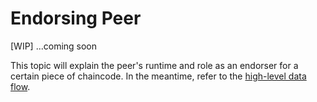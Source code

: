 # Endorsing Peer

[WIP]
...coming soon

This topic will explain the peer's runtime and role as an endorser for a certain
piece of chaincode.  In the meantime, refer to the [high-level data flow](https://jira.hyperledger.org/browse/FAB-37).

